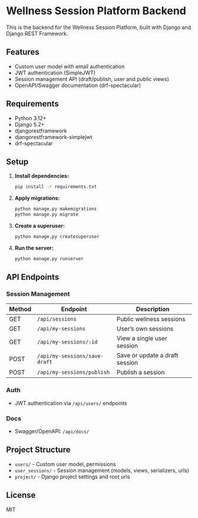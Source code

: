 # Wellness Session Platform Backend

This is the backend for the Wellness Session Platform, built with Django and Django REST Framework.

## Features
- Custom user model with email authentication
- JWT authentication (SimpleJWT)
- Session management API (draft/publish, user and public views)
- OpenAPI/Swagger documentation (drf-spectacular)

## Requirements
- Python 3.12+
- Django 5.2+
- djangorestframework
- djangorestframework-simplejwt
- drf-spectacular

## Setup
1. **Install dependencies:**
   ```bash
   pip install -r requirements.txt
   ```
2. **Apply migrations:**
   ```bash
   python manage.py makemigrations
   python manage.py migrate
   ```
3. **Create a superuser:**
   ```bash
   python manage.py createsuperuser
   ```
4. **Run the server:**
   ```bash
   python manage.py runserver
   ```

## API Endpoints

### Session Management
| Method | Endpoint                  | Description                        |
|--------|---------------------------|------------------------------------|
| GET    | `/api/sessions`           | Public wellness sessions           |
| GET    | `/api/my-sessions`        | User’s own sessions                |
| GET    | `/api/my-sessions/:id`    | View a single user session         |
| POST   | `/api/my-sessions/save-draft` | Save or update a draft session |
| POST   | `/api/my-sessions/publish`    | Publish a session              |

### Auth
- JWT authentication via `/api/users/` endpoints

### Docs
- Swagger/OpenAPI: `/api/docs/`

## Project Structure
- `users/` - Custom user model, permissions
- `user_sessions/` - Session management (models, views, serializers, urls)
- `project/` - Django project settings and root urls

## License
MIT
